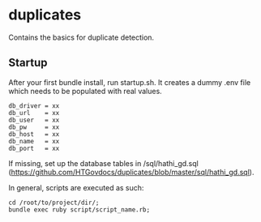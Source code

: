 duplicates
==========

Contains the basics for duplicate detection.

Startup
-------

After your first bundle install, run startup.sh. It creates a dummy .env file which needs to be populated with real values.

    db_driver = xx
    db_url    = xx
    db_user   = xx
    db_pw     = xx
    db_host   = xx
    db_name   = xx
    db_port   = xx

If missing, set up the database tables in /sql/hathi_gd.sql (https://github.com/HTGovdocs/duplicates/blob/master/sql/hathi_gd.sql).

In general, scripts are executed as such:

    cd /root/to/project/dir/;
    bundle exec ruby script/script_name.rb;
